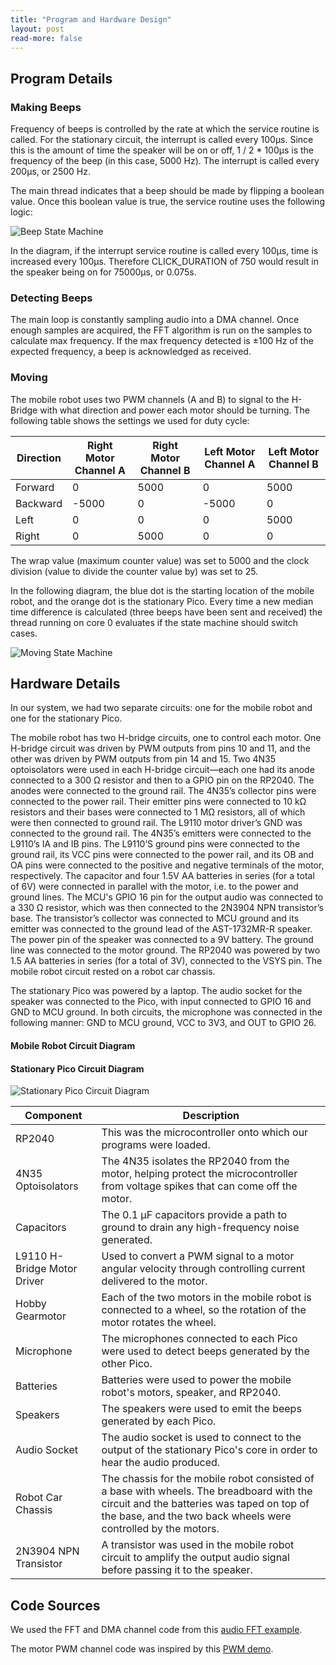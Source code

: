```yaml
---
title: "Program and Hardware Design"
layout: post
read-more: false
---
```


## Program Details

### Making Beeps

Frequency of beeps is controlled by the rate at which the service routine is called. For the stationary circuit, the interrupt is called every 100μs. Since this is the amount of time the speaker will be on or off, 1 / 2 * 100μs is the frequency of the beep (in this case, 5000 Hz). The interrupt is called every 200μs, or 2500 Hz.

The main thread indicates that a beep should be made by flipping a boolean value. Once this boolean value is true, the service routine uses the following logic:

![Beep State Machine](https://i.ibb.co/WcW4b9T/final-state-machine-Page-2-drawio.png)

In the diagram, if the interrupt service routine is called every 100μs, time is increased every 100μs. Therefore CLICK_DURATION of 750 would result in the speaker being on for 75000μs, or 0.075s. 

### Detecting Beeps

The main loop is constantly sampling audio into a DMA channel. Once enough samples are acquired, the FFT algorithm is run on the samples to calculate max frequency. If the max frequency detected is ±100 Hz of the expected frequency, a beep is acknowledged as received.

### Moving

The mobile robot uses two PWM channels (A and B) to signal to the H-Bridge with what direction and power each motor should be turning. The following table shows the settings we used for duty cycle:

| Direction | Right Motor Channel A | Right Motor Channel B | Left Motor Channel A | Left Motor Channel B |
| --------- | --------------------- | --------------------- | -------------------- | -------------------- |
| Forward   | 0                     | 5000                  | 0                    | 5000                 |
| Backward  | -5000                 | 0                     | -5000                | 0                    |
| Left      | 0                     | 0                     | 0                    | 5000                 |
| Right     | 0                     | 5000                  | 0                    | 0                    |

The wrap value (maximum counter value) was set to 5000 and the clock division (value to divide the counter value by) was set to 25.

In the following diagram, the blue dot is the starting location of the mobile robot, and the orange dot is the stationary Pico. Every time a new median time difference is calculated (three beeps have been sent and received) the thread running on core 0 evaluates if the state machine should switch cases. 

![Moving State Machine](https://i.ibb.co/pnMGG9B/final-state-machine-Page-1-drawio.png)

## Hardware Details
In our system, we had two separate circuits: one for the mobile robot and one for the stationary Pico. 

The mobile robot has two H-bridge circuits, one to control each motor. One H-bridge circuit was driven by PWM outputs from pins 10 and 11, and the other was driven by PWM outputs from pin 14 and 15. Two 4N35 optoisolators were used in each H-bridge circuit—each one had its anode connected to a 300 Ω resistor and then to a GPIO pin on the RP2040. The anodes were connected to the ground rail. The 4N35’s collector pins were connected to the power rail. Their emitter pins were connected to 10 kΩ resistors and their bases were connected to 1 MΩ resistors, all of which were then connected to ground rail. The L9110 motor driver’s GND was connected to the ground rail. The 4N35’s emitters were connected to the L9110’s IA and IB pins. The L9110’S ground pins were connected to the ground rail, its VCC pins were connected to the power rail, and its OB and OA pins were connected to the positive and negative terminals of the motor, respectively. The capacitor and four 1.5V AA batteries in series (for a total of 6V) were connected in parallel with the motor, i.e. to the power and ground lines. The MCU's GPIO 16 pin for the output audio was connected to a 330 Ω resistor, which was then connected to the 2N3904 NPN transistor’s base. The transistor’s collector was connected to MCU ground and its emitter was connected to the ground lead of the AST-1732MR-R speaker. The power pin of the speaker was connected to a 9V battery. The ground line was connected to the motor ground. The RP2040 was powered by two 1.5 AA batteries in series (for a total of 3V), connected to the VSYS pin. The mobile robot circuit rested on a robot car chassis. 

The stationary Pico was powered by a laptop. The audio socket for the speaker was connected to the Pico, with input connected to GPIO 16 and GND to MCU ground. In both circuits, the microphone was connected in the following manner: GND to MCU ground, VCC to 3V3, and OUT to GPIO 26.

#### Mobile Robot Circuit Diagram

<blockquote class="imgur-embed-pub" lang="en" data-id="a/r4ctn93" data-context="false" ><a href="//imgur.com/a/r4ctn93"></a></blockquote><script async src="//s.imgur.com/min/embed.js" charset="utf-8"></script>

#### Stationary Pico Circuit Diagram

![Stationary Pico Circuit Diagram](https://i.ibb.co/VNFDCFZ/stationary.png)

| Component | Description | 
| --------- | ------------| 
| RP2040 | This was the microcontroller onto which our programs were loaded. | 
| 4N35 Optoisolators | The 4N35 isolates the RP2040 from the motor, helping protect the microcontroller from voltage spikes that can come off the motor. |
| Capacitors | The 0.1 μF capacitors provide a path to ground to drain any high-frequency noise generated. |
| L9110 H-Bridge Motor Driver | Used to convert a PWM signal to a motor angular velocity through controlling current delivered to the motor. |
| Hobby Gearmotor | Each of the two motors in the mobile robot is connected to a wheel, so the rotation of the motor rotates the wheel. |
| Microphone | The microphones connected to each Pico were used to detect beeps generated by the other Pico. |
| Batteries | Batteries were used to power the mobile robot's motors, speaker, and RP2040. |
| Speakers | The speakers were used to emit the beeps generated by each Pico. |
| Audio Socket | The audio socket is used to connect to the output of the stationary Pico's core in order to hear the audio produced. |
| Robot Car Chassis | The chassis for the mobile robot consisted of a base with wheels. The breadboard with the circuit and the batteries was taped on top of the base, and the two back wheels were controlled by the motors. |
| 2N3904 NPN Transistor | A transistor was used in the mobile robot circuit to amplify the output audio signal before passing it to the speaker. |

## Code Sources
We used the FFT and DMA channel code from this [audio FFT example](https://github.com/vha3/Hunter-Adams-RP2040-Demos/blob/master/Lab_1/Audio_FFT/fft.c).

The motor PWM channel code was inspired by this [PWM demo](https://github.com/vha3/Hunter-Adams-RP2040-Demos/blob/master/Lab_3/PWM_Demo/pwm-demo.c).


